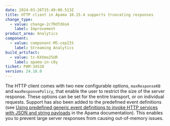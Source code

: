 ```yaml
---
date: 2024-03-26T15:49:00.513Z
title: HTTP client in Apama 10.15.4 supports truncating responses
change_type:
  - value: change-2c7RdTdXo4
    label: Improvement
product_area: Analytics
component:
  - value: component-M5-cepIIS
    label: Streaming Analytics
build_artifact:
  - value: tc-KXXmo2SUR
    label: apama-in-c8y
ticket: PAM-34520
version: 24.18.0
---
```

The HTTP client comes with two new configurable options, `maxResponseKB` and `maxResponsePolicy`, that enable the user to restrict the size of the server response. These options can be set for the entire transport, or on individual requests. Support has also been added to the predefined event definitions (see [Using predefined generic event definitions to invoke HTTP services with JSON and string payloads](https://documentation.softwareag.com/pam/10.15.4/en/webhelp/pam-webhelp/index.html#page/pam-webhelp/co-ConApaAppToExtCom_httpclient_using_predefined_generic_event_definitions.html) in the Apama documentation). This enables you to prevent large server responses from causing out-of-memory issues.
